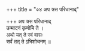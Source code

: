 +++
title = "०४ अप त्रस परिधानाद्"

+++
अप त्रस परिधानाद्  
उन्मादनं कृणोमि ते ।  
अथो यत् ते स्वं वासः  
सर्वं तत् ते ऽभिशोचनम् ॥